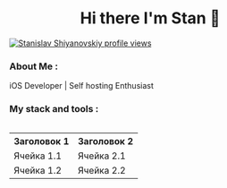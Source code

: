 <div id="header" align="center">
<h1>
Hi there I'm Stan 👋
</h1>
</div>

[![Stanislav Shiyanovskiy profile views](https://u8views.com/api/v1/github/profiles/1850189/views/day-week-month-total-count.svg)](https://u8views.com/github/st-small)

### About Me :

iOS Developer | Self hosting Enthusiast

### My stack and tools :

<div style="display: flex; align-items: flex-start; align: center">
<table align="center">
    <tr>
        <th>Заголовок 1</th>
        <th>Заголовок 2</th>
    </tr>
    <tr>
        <td>Ячейка 1.1</td>
        <td>Ячейка 2.1</td>
    </tr>
    <tr>
        <td>Ячейка 1.2</td>
        <td>Ячейка 2.2</td>
    </tr>
</table>
